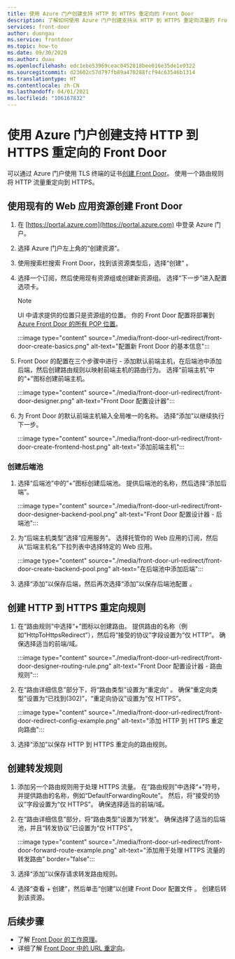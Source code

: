 ```yaml
---
title: 使用 Azure 门户创建支持 HTTP 到 HTTPS 重定向的 Front Door
description: 了解如何使用 Azure 门户创建支持从 HTTP 到 HTTPS 重定向流量的 Front Door。
services: front-door
author: duongau
ms.service: frontdoor
ms.topic: how-to
ms.date: 09/30/2020
ms.author: duau
ms.openlocfilehash: edc1ebe53969ceac0452818bee016e35de1e9322
ms.sourcegitcommit: d23602c57d797fb89a470288fcf94c63546b1314
ms.translationtype: HT
ms.contentlocale: zh-CN
ms.lasthandoff: 04/01/2021
ms.locfileid: "106167832"
---
```

# <a name="create-a-front-door-with-http-to-https-redirection-using-the-azure-portal"></a>使用 Azure 门户创建支持 HTTP 到 HTTPS 重定向的 Front Door

可以通过 Azure 门户使用 TLS 终端的证书[创建 Front Door](quickstart-create-front-door.md)。 使用一个路由规则将 HTTP 流量重定向到 HTTPS。

## <a name="create-a-front-door-with-an-existing-web-app-resource"></a>使用现有的 Web 应用资源创建 Front Door

1. 在 [https://portal.azure.com](https://portal.azure.com) 中登录 Azure 门户。

1. 选择 Azure 门户左上角的“创建资源”。

1. 使用搜索栏搜索 Front Door，找到该资源类型后，选择“创建” 。

1. 选择一个订阅，然后使用现有资源组或创建新资源组。 选择“下一步”进入配置选项卡。

    > [!NOTE]
    > UI 中请求提供的位置只是资源组的位置。 你的 Front Door 配置将部署到 [Azure Front Door 的所有 POP 位置](front-door-faq.yml#what-are-the-pop-locations-for-azure-front-door-)。

    :::image type="content" source="./media/front-door-url-redirect/front-door-create-basics.png" alt-text="配置新 Front Door 的基本信息":::

1. Front Door 的配置在三个步骤中进行 - 添加默认前端主机，在后端池中添加后端，然后创建路由规则以映射前端主机的路由行为。 选择“前端主机”中的“+”图标创建前端主机。

    :::image type="content" source="./media/front-door-url-redirect/front-door-designer.png" alt-text="Front Door 配置设计器":::

1. 为 Front Door 的默认前端主机输入全局唯一的名称。 选择“添加”以继续执行下一步。

    :::image type="content" source="./media/front-door-url-redirect/front-door-create-frontend-host.png" alt-text="添加前端主机":::

### <a name="create-backend-pool"></a>创建后端池

1. 选择“后端池”中的“+”图标创建后端池。 提供后端池的名称，然后选择“添加后端”。

    :::image type="content" source="./media/front-door-url-redirect/front-door-designer-backend-pool.png" alt-text="Front Door 配置设计器 - 后端池":::

1. 为“后端主机类型”选择“应用服务”。 选择托管你的 Web 应用的订阅，然后从“后端主机名”下拉列表中选择特定的 Web 应用。

    :::image type="content" source="./media/front-door-url-redirect/front-door-create-backend-pool.png" alt-text="在后端池中添加后端":::

1. 选择“添加”以保存后端，然后再次选择“添加”以保存后端池配置 。 

## <a name="create-http-to-https-redirect-rule"></a>创建 HTTP 到 HTTPS 重定向规则

1. 在“路由规则”中选择“+”图标以创建路由。 提供路由的名称（例如“HttpToHttpsRedirect”），然后将“接受的协议”字段设置为“仅 HTTP”。 确保选择适当的前端/域。  

    :::image type="content" source="./media/front-door-url-redirect/front-door-designer-routing-rule.png" alt-text="Front Door 配置设计器 - 路由规则":::

1. 在“路由详细信息”部分下，将“路由类型”设置为“重定向” 。 确保“重定向类型”设置为“已找到(302)”，“重定向协议”设置为“仅 HTTPS”。 

    :::image type="content" source="./media/front-door-url-redirect/front-door-redirect-config-example.png" alt-text="添加 HTTP 到 HTTPS 重定向路由":::

1. 选择“添加”以保存 HTTP 到 HTTPS 重定向的路由规则。

## <a name="create-forwarding-rule"></a>创建转发规则

1. 添加另一个路由规则用于处理 HTTPS 流量。 在“路由规则”中选择“+”符号，并提供路由的名称，例如“DefaultForwardingRoute”。 然后，将“接受的协议”字段设置为“仅 HTTPS”。 确保选择适当的前端/域。

1. 在“路由详细信息”部分，将“路由类型”设置为“转发”。 确保选择了适当的后端池，并且“转发协议”已设置为“仅 HTTPS”。 

    :::image type="content" source="./media/front-door-url-redirect/front-door-forward-route-example.png" alt-text="添加用于处理 HTTPS 流量的转发路由" border="false":::

1. 选择“添加”以保存请求转发路由规则。

1. 选择“查看 + 创建”，然后单击“创建”以创建 Front Door 配置文件 。 创建后转到该资源。

## <a name="next-steps"></a>后续步骤

- 了解 [Front Door 的工作原理](front-door-routing-architecture.md)。
- 详细了解 [Front Door 中的 URL 重定向](front-door-url-redirect.md)。
